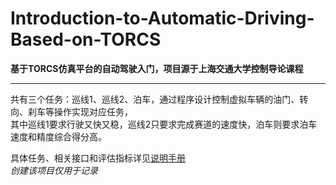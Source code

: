 # Introduction-to-Automatic-Driving-Based-on-TORCS
**基于TORCS仿真平台的自动驾驶入门，项目源于上海交通大学控制导论课程**
****************
共有三个任务：巡线1、巡线2、泊车，通过程序设计控制虚拟车辆的油门、转向、刹车等操作实现对应任务，  
其中巡线1要求行驶又快又稳，巡线2只要求完成赛道的速度快，泊车则要求泊车速度和精度综合得分高。    
    
具体任务、相关接口和评估指标详见[说明手册](https://cybertorcs.readthedocs.io/zh_CN/latest/task_patrolling/ "说明手册")  
*创建该项目仅用于记录*
